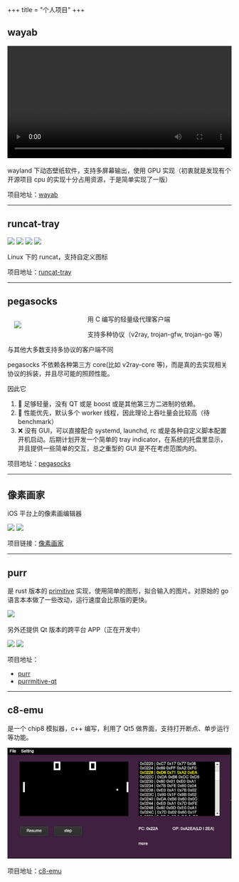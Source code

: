 +++
title = "个人项目"
+++

## wayab

<video  width="100%" autoplay loop controls>
    <source src="https://user-images.githubusercontent.com/14276970/144039851-497ed32e-fd20-4b27-9c84-86b1bab2fccd.mp4" type="video/mp4">
    您的浏览器不支持 video 标签
</video>


wayland 下动态壁纸软件，支持多屏幕输出，使用 GPU 实现（初衷就是发现有个开源项目 cpu 的实现十分占用资源，于是简单实现了一版）

项目地址：[wayab](https://github.com/chux0519/wayab)
- - -

## runcat-tray

<img src="https://raw.githubusercontent.com/chux0519/runcat-tray/master/runcat.gif" width="36"/>
<img src="https://c.tenor.com/5IWFYb4D1WMAAAAi/swan_hack-dab.gif" width="36" />
<img src="https://github.githubassets.com/images/mona-loading-default.gif" width="36" />
<img src="https://cultofthepartyparrot.com/guests/hd/partyblobcat.gif" width="36" />

Linux 下的 runcat，支持自定义图标


项目地址：[runcat-tray](https://github.com/chux0519/runcat-tray)
- - -

## pegasocks

<img style="margin: 15px;" src="https://raw.githubusercontent.com/chux0519/pegasocks/master/logo/icon.svg" width="150" align="left" />

用 C 编写的轻量级代理客户端

支持多种协议（v2ray, trojan-gfw, trojan-go 等）

与其他大多数支持多协议的客户端不同

pegasocks 不依赖各种第三方 core(比如 v2ray-core 等)，而是真的去实现相关协议的拆装，并且尽可能的照顾性能。

因此它

1. 🍃 足够轻量，没有 QT 或是 boost 或是其他第三方二进制的依赖。
2. 🚀 性能优先，默认多个 worker 线程，因此理论上吞吐量会比较高（待benchmark）
3. ❌ 没有 GUI，可以直接配合 systemd, launchd, rc 或是各种自定义脚本配置开机启动。后期计划开发一个简单的 tray indicator，在系统的托盘里显示，并且提供一些简单的交互，总之重型的 GUI 是不在考虑范围内的。

项目地址：[pegasocks](https://github.com/chux0519/pegasocks)
- - -

## 像素画家

iOS 平台上的像素画编辑器

<img style="display: inline;" width=370 alignment="left" src="https://i.imgur.com/CVHC2gi.png" />
<img style="display: inline;" width=370 alignment="left" src="https://i.imgur.com/egnDUd0.png" />

项目链接：[像素画家](https://apps.apple.com/cn/app/%E5%83%8F%E7%B4%A0%E7%94%BB%E5%AE%B6/id1546046976#?platform=iphone)

- - -

## purr

是 rust 版本的 [primitive](https://github.com/fogleman/primitive) 实现，使用简单的图形，拟合输入的图片。对原始的 go 语言本本做了一些改动，运行速度会比原版的更快。

<img width="512" src="https://i.imgur.com/oGO2rnR.gif" />

另外还提供 Qt 版本的跨平台 APP（正在开发中）

<img src="https://i.imgur.com/6S6s2BB.png" />
<img src="https://i.imgur.com/CZmpXGQ.png" />

项目地址：

- [purr](https://github.com/hexyoungs/purr)
- [purrmitive-qt](https://github.com/chux0519/purrmitive-qt)

- - -

## c8-emu

是一个 chip8 模拟器，c++ 编写，利用了 Qt5 做界面，支持打开断点、单步运行等功能。

![example](https://raw.githubusercontent.com/chux0519/c8-emu/master/images/example.png)

项目地址：[c8-emu](https://github.com/chux0519/c8-emu)


